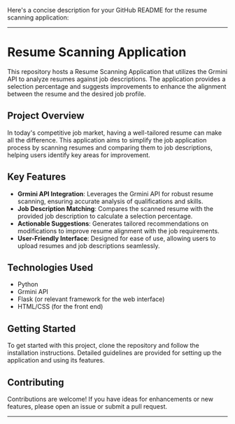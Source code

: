 Here's a concise description for your GitHub README for the resume scanning application:

---

# Resume Scanning Application

This repository hosts a Resume Scanning Application that utilizes the Grmini API to analyze resumes against job descriptions. The application provides a selection percentage and suggests improvements to enhance the alignment between the resume and the desired job profile.

## Project Overview

In today's competitive job market, having a well-tailored resume can make all the difference. This application aims to simplify the job application process by scanning resumes and comparing them to job descriptions, helping users identify key areas for improvement.

## Key Features

- **Grmini API Integration**: Leverages the Grmini API for robust resume scanning, ensuring accurate analysis of qualifications and skills.
- **Job Description Matching**: Compares the scanned resume with the provided job description to calculate a selection percentage.
- **Actionable Suggestions**: Generates tailored recommendations on modifications to improve resume alignment with the job requirements.
- **User-Friendly Interface**: Designed for ease of use, allowing users to upload resumes and job descriptions seamlessly.

## Technologies Used

- Python
- Grmini API
- Flask (or relevant framework for the web interface)
- HTML/CSS (for the front end)

## Getting Started

To get started with this project, clone the repository and follow the installation instructions. Detailed guidelines are provided for setting up the application and using its features.

## Contributing

Contributions are welcome! If you have ideas for enhancements or new features, please open an issue or submit a pull request.

---
